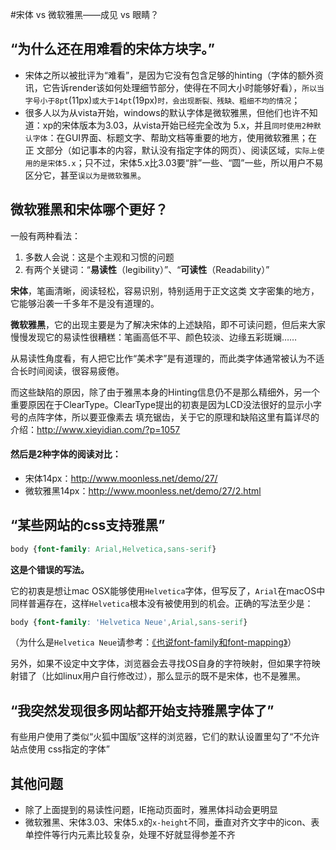 #宋体 vs 微软雅黑——成见 vs 眼睛？

## “为什么还在用难看的宋体方块字。”
* 宋体之所以被批评为“难看”，是因为它没有包含足够的hinting（字体的额外资讯，它告诉render该如何处理细节部分，使得在不同大小时能够好看），`所以当字号小于8pt`(11px)`或大于14pt`(19px)`时，会出现断裂、残缺、粗细不均的情况`；
* 很多人以为从vista开始，windows的默认字体是微软雅黑，但他们也许不知道：xp的宋体版本为3.03，从vista开始已经完全改为 5.x，并且`同时使用2种默认字体`：在GUI界面、标题文字、帮助文档等重要的地方，使用微软雅黑；在正 文部分（如记事本的内容，默认没有指定字体的网页）、阅读区域，`实际上使用的是宋体5.x`；只不过，宋体5.x比3.03要“胖”一些、“圆”一些，所以用户不易区分它，甚至`误以为是微软雅黑`。

## 微软雅黑和宋体哪个更好？

一般有两种看法：

1. 多数人会说：这是个主观和习惯的问题
2. 有两个关键词：“__易读性__（legibility）”、“__可读性__（Readability）”

__宋体__，笔画清晰，阅读轻松，容易识别，特别适用于正文这类 文字密集的地方，它能够沿袭一千多年不是没有道理的。

__微软雅黑__，它的出现主要是为了解决宋体的上述缺陷，即不可读问题，但后来大家慢慢发现它的易读性很糟糕：笔画高低不平、颜色较淡、边缘五彩斑斓……

从易读性角度看，有人把它比作“美术字”是有道理的，而此类字体通常被认为不适合长时间阅读，很容易疲倦。

而这些缺陷的原因，除了由于雅黑本身的Hinting信息仍不是那么精细外，另一个重要原因在于ClearType。ClearType提出的初衷是因为LCD没法很好的显示小字号的点阵字体，所以要亚像素去 填充锯齿，关于它的原理和缺陷这里有篇详尽的介绍：http://www.xieyidian.com/?p=1057

#### 然后是2种字体的阅读对比：

* 宋体14px：http://www.moonless.net/demo/27/
* 微软雅黑14px：http://www.moonless.net/demo/27/2.html

## “某些网站的css支持雅黑”

```css
body {font-family: Arial,Helvetica,sans-serif}
```
__这是个错误的写法。__

它的初衷是想让mac OSX能够使用`Helvetica`字体，但写反了，`Arial`在macOS中同样普遍存在，这样`Helvetica`根本没有被使用到的机会。正确的写法至少是：
```css
body {font-family: 'Helvetica Neue',Arial,sans-serif}
```
（为什么是`Helvetica Neue`请参考：[《也说font-family和font-mapping》](https://github.com/cutsin/passion-of-the-Cutsin/blob/master/2011/07/%E4%B9%9F%E8%AF%B4font-family%E5%92%8Cfont-mapping.md)）

另外，如果不设定中文字体，浏览器会去寻找OS自身的字符映射，但如果字符映射错了（比如linux用户自行修改过），那么显示的既不是宋体，也不是雅黑。

## “我突然发现很多网站都开始支持雅黑字体了”

有些用户使用了类似“火狐中国版”这样的浏览器，它们的默认设置里勾了“不允许站点使用 css指定的字体”

## 其他问题

* 除了上面提到的易读性问题，IE拖动页面时，雅黑体抖动会更明显
* 微软雅黑、宋体3.03、宋体5.x的`x-height`不同，垂直对齐文字中的icon、表单控件等行内元素比较复杂，处理不好就显得参差不齐
